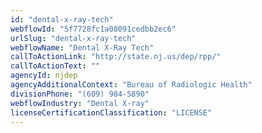 ```yaml
---
id: "dental-x-ray-tech"
webflowId: "5f7728fc1a08091cedbb2ec6"
urlSlug: "dental-x-ray-tech"
webflowName: "Dental X-Ray Tech"
callToActionLink: "http://state.nj.us/dep/rpp/"
callToActionText: ""
agencyId: njdep
agencyAdditionalContext: "Bureau of Radiologic Health"
divisionPhone: "(609) 984-5890"
webflowIndustry: "Dental X-ray"
licenseCertificationClassification: "LICENSE"
---
```


